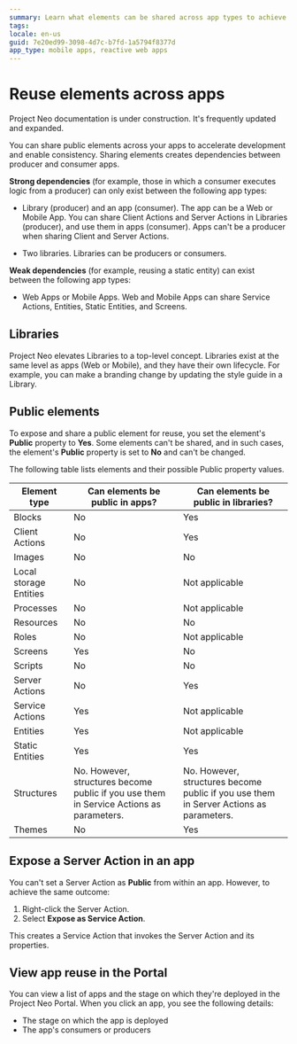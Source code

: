 ```yaml
---
summary: Learn what elements can be shared across app types to achieve a solid app architecture. 
tags:
locale: en-us
guid: 7e20ed99-3098-4d7c-b7fd-1a5794f8377d
app_type: mobile apps, reactive web apps
---
```


# Reuse elements across apps

<div class="info" markdown="1">

Project Neo documentation is under construction. It's frequently updated and expanded.

</div>

You can share public elements across your apps to accelerate development and enable consistency. Sharing elements creates dependencies between producer and consumer apps.

**Strong dependencies** (for example, those in which a consumer executes logic from a producer) can only exist between the following app types:
 
* Library (producer) and an app (consumer). The app can be a Web or Mobile App. You can share Client Actions and Server Actions in Libraries (producer), and use them in apps (consumer). Apps can't be a producer when sharing Client and Server Actions.

* Two libraries. Libraries can be producers or consumers.
 
**Weak dependencies** (for example, reusing a static entity) can exist between the following app types:
 
* Web Apps or Mobile Apps. Web and Mobile Apps can share Service Actions, Entities, Static Entities, and Screens.

## Libraries
 
Project Neo elevates Libraries to a top-level concept. Libraries exist at the same level as apps (Web or Mobile), and they have their own lifecycle. For example, you can make a branding change by updating the style guide in a Library.
 
## Public elements
 
To expose and share a public element for reuse, you set the element's **Public** property to **Yes**. Some elements can't be shared, and in such cases, the element's **Public** property is set to **No** and can't be changed.

The following table lists elements and their possible Public property values.
 
| Element type    | Can elements be public in apps? | Can elements be public in libraries? |
| --------------- | ------------------------------- | ------------------------------------ |
| Blocks                    | No                              | Yes                                  |
| Client Actions            | No                              | Yes                                  |
| Images                    | No                              | No                                   |
| Local storage Entities    | No                              | Not applicable                       |
| Processes                 | No                              | Not applicable                       |
| Resources                 | No                              | No                                   |
| Roles                     | No                              | Not applicable                       |
| Screens                   | Yes                             | No                                   |
| Scripts                   | No                              | No                                   |
| Server Actions            | No                              | Yes                                  |
| Service Actions           | Yes                             | Not applicable                       |
| Entities                  | Yes                             | Not applicable                       |
| Static Entities           | Yes                             | Yes                                  |
| Structures                | No. However, structures become public if you use them in Service Actions as parameters. | No. However, structures become public if you use them in Server Actions as parameters. |
| Themes                    | No                              | Yes                                  |

## Expose a Server Action in an app
 
You can't set a Server Action as **Public** from within an app. However, to achieve the same outcome:
 
1. Right-click the Server Action.
2. Select **Expose as Service Action**.

This creates a Service Action that invokes the Server Action and its properties.  
 
## View app reuse in the Portal

You can view a list of apps and the stage on which they're deployed in the Project Neo Portal. When you click an app, you see the following details:

* The stage on which the app is deployed
* The app's consumers or producers
